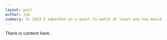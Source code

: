 ```yaml
---
layout: post
author: jeb
summary: In 2023 I embarked on a quest to watch at least one new movie every week. These ten movies stood out to me the most so I'm going to talk about them.
---
```


There is content here.
